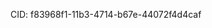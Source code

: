 CID: f83968f1-11b3-4714-b67e-44072f4d4caf

<!-- Phawat, Phawat Sorratat, Phawat63915, Phawat Total, phwt, phwtt

# Phawat
## Phawat
### Phawat
#### Phawat
##### Phawat
###### Phawat

# Phawat63915
## Phawat63915
### Phawat63915
#### Phawat63915
##### Phawat63915
###### Phawat63915 -->

<!-- - 👋 Hi, I’m @Phawat63915 -->

<!-- - I will reveal a private project soon. -->
<!-- - 👀 I’m interested in ...
- 🌱 I’m currently learning ...
- 💞️ I’m looking to collaborate on ...
- 📫 How to reach me ... -->

<!-- My Discord : https://discord.gg/2y9YzkU

    reserve discord link 
         https://discord.gg/2y9YzkU
         https://discord.gg/9HaEZZQKGk
         https://discord.gg/htWNnsx25t
         https://discord.gg/QvrK8dGpEb
         https://discord.gg/w7GeXsD64W
         https://discord.gg/u53eej7U2z -->
         
<!---
Phawat63915/Phawat63915 is a ✨ special ✨ repository because its `README.md` (this file) appears on your GitHub profile.
You can click the Preview link to take a look at your changes.
--->
